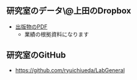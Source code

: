<h2>研究室のデータ\@上田のDropbox</h2>

<ul>
	<li><a href="https://www.dropbox.com/sh/kxlyl908yp5ta84/AABno6SmKv0EQKqc3_eg1RMIa?dl=0" target="_blank">出版物のPDF</a>
<ul>	<li>業績の根拠資料になります</li>

</ul>

</li>
</ul>

<h2>研究室のGitHub</h2>

<ul>
	<li>
<a href="https://github.com/ryuichiueda/LabGeneral" target="_blank">https://github.com/ryuichiueda/LabGeneral</a></li></ul>





